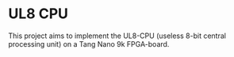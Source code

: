 # UL8 CPU

This project aims to implement the UL8-CPU (useless 8-bit central processing unit) on a Tang Nano 9k FPGA-board.
